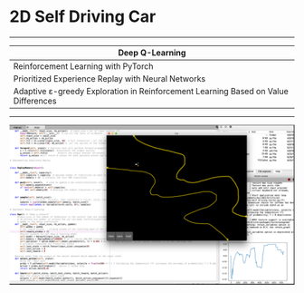 # 2D Self Driving Car

-------------

|Deep Q-Learning |
|--- | 
|Reinforcement Learning with PyTorch 
|Prioritized Experience Replay with Neural Networks
|Adaptive ε-greedy Exploration in Reinforcement Learning Based on Value Differences 

-------------

![screenshot](https://github.com/jcsilverio/2D_selfDrivingCar/blob/master/2Dcar_screenshot.png "Screenshot")
